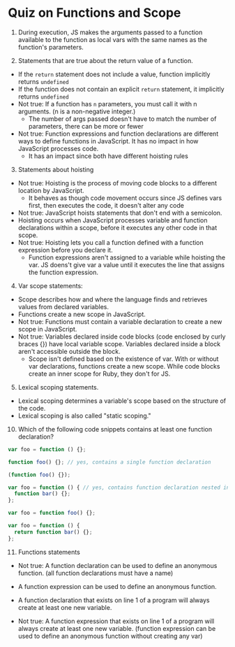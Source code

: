 # Quiz on Functions and Scope

1. During execution, JS makes the arguments passed to a function available to the function as local vars with the same names as the function's parameters.

2. Statements that are true about the return value of a function.
* If the `return` statement does not include a value, function implicitly returns `undefined`
* If the function does not contain an explicit `return` statement, it implicitly returns `undefined`
* Not true: If a function has `n` parameters, you must call it with n arguments. (n is a non-negative integer.)
  * The number of args passed doesn't have to match the number of parameters, there can be more or fewer
* Not true: Function expressions and function declarations are different ways to define functions in JavaScript. It has no impact in how JavaScript processes code.
  * It has an impact since both have different hoisting rules

3. Statements about hoisting
* Not true: Hoisting is the process of moving code blocks to a different location by JavaScript.
  * It behaves as though code movement occurs since JS defines vars first, then executes the code, it doesn't alter any code
* Not true: JavaScript hoists statements that don't end with a semicolon.
* Hoisting occurs when JavaScript processes variable and function declarations within a scope, before it executes any other code in that scope.
* Not true: Hoisting lets you call a function defined with a function expression before you declare it.
  * Function expressions aren't assigned to a variable while hoisting the var. JS doens't give var a value until it executes the line that assigns the function expression. 

4. Var scope statements:
* Scope describes how and where the language finds and retrieves values from declared variables.
* Functions create a new scope in JavaScript.
* Not true: Functions must contain a variable declaration to create a new scope in JavaScript.
* Not true: Variables declared inside code blocks (code enclosed by curly braces {}) have local variable scope. Variables declared inside a block aren't accessible outside the block.
  * Scope isn't defined based on the existence of var. With or without var declarations, functions create a new scope. While code blocks create an inner scope for Ruby, they don't for JS.

5. Lexical scoping statements.
  * Lexical scoping determines a variable's scope based on the structure of the code.
  * Lexical scoping is also called "static scoping."

10. Which of the following code snippets contains at least one function declaration?

```javascript
var foo = function () {};

function foo() {}; // yes, contains a single function declaration

(function foo() {});

var foo = function () { // yes, contains function declaration nested inside of a function expression
  function bar() {};
};

var foo = function foo() {};

var foo = function () {
  return function bar() {};
};
```
11. Functions statements

  * Not true: A function declaration can be used to define an anonymous function. (all function declarations must have a name)

  * A function expression can be used to define an anonymous function.

  * A function declaration that exists on line 1 of a program will always create at least one new variable.

  * Not true: A function expression that exists on line 1 of a program will always create at least one new variable. (function expression can be used to define an anonymous function without creating any var)

